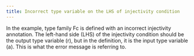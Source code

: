 ```yaml
---
title: Incorrect type variable on the LHS of injectivity condition
---
```


In the example, type family Fc is defined with an incorrect injectivity annotation. The left-hand side (LHS) of the injectivity condition should be the output type variable (r), but in the definition, it is the input type variable (a). This is what the error message is referring to.
